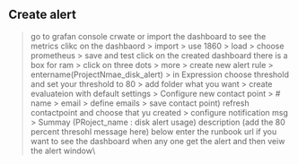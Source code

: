## Create alert
> go to grafan console
> crwate or import the dashboard to see the metrics
> clikc on the dashbaord > import > use 1860 > load > choose prometheus > save and test
> click on the created dashboard
> there is a box for ram > click on three dots > more > create new alert rule > entername(ProjectNmae_disk_alert) > in Expression choose threshold and set your threshold to 80 > add folder what you want  > create evaluateion with default settings > 
Configure new contact point  >                        # name > email > define emails > save contact point)
refresh contactpoint and choose that yu created > 
> configure notification msg > Summay (PRoject_name : disk alert usage)
> description (add the 80 percent thresohl message here)
> below enter the runbook url if you want to see the dashboard when any one get the alert and then veiw the alert window\
